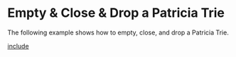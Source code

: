 # Empty & Close & Drop a Patricia Trie

The following example shows how to empty, close, and drop a Patricia Trie.

[include](index.js)
